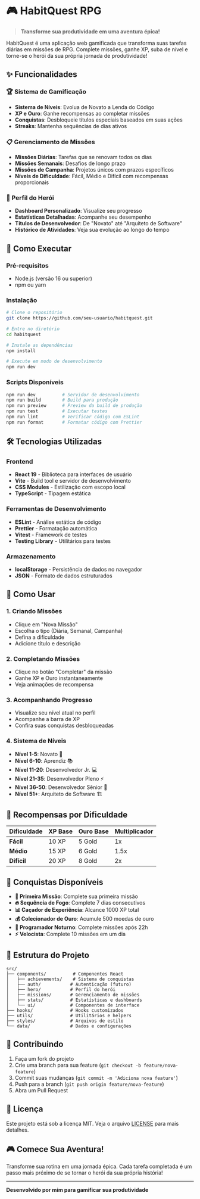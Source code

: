 # 🎮 HabitQuest RPG

> **Transforme sua produtividade em uma aventura épica!**

HabitQuest é uma aplicação web gamificada que transforma suas tarefas diárias em missões de RPG. Complete missões, ganhe XP, suba de nível e torne-se o herói da sua própria jornada de produtividade!

## ✨ Funcionalidades

### 🏆 Sistema de Gamificação
- **Sistema de Níveis**: Evolua de Novato a Lenda do Código
- **XP e Ouro**: Ganhe recompensas ao completar missões
- **Conquistas**: Desbloqueie títulos especiais baseados em suas ações
- **Streaks**: Mantenha sequências de dias ativos

### 📋 Gerenciamento de Missões
- **Missões Diárias**: Tarefas que se renovam todos os dias
- **Missões Semanais**: Desafios de longo prazo
- **Missões de Campanha**: Projetos únicos com prazos específicos
- **Níveis de Dificuldade**: Fácil, Médio e Difícil com recompensas proporcionais

### 👤 Perfil do Herói
- **Dashboard Personalizado**: Visualize seu progresso
- **Estatísticas Detalhadas**: Acompanhe seu desempenho
- **Títulos de Desenvolvedor**: De "Novato" até "Arquiteto de Software"
- **Histórico de Atividades**: Veja sua evolução ao longo do tempo

## 🚀 Como Executar

### Pré-requisitos
- Node.js (versão 16 ou superior)
- npm ou yarn

### Instalação
```bash
# Clone o repositório
git clone https://github.com/seu-usuario/habitquest.git

# Entre no diretório
cd habitquest

# Instale as dependências
npm install

# Execute em modo de desenvolvimento
npm run dev
```

### Scripts Disponíveis
```bash
npm run dev          # Servidor de desenvolvimento
npm run build        # Build para produção
npm run preview      # Preview da build de produção
npm run test         # Executar testes
npm run lint         # Verificar código com ESLint
npm run format       # Formatar código com Prettier
```

## 🛠️ Tecnologias Utilizadas

### Frontend
- **React 19** - Biblioteca para interfaces de usuário
- **Vite** - Build tool e servidor de desenvolvimento
- **CSS Modules** - Estilização com escopo local
- **TypeScript** - Tipagem estática

### Ferramentas de Desenvolvimento
- **ESLint** - Análise estática de código
- **Prettier** - Formatação automática
- **Vitest** - Framework de testes
- **Testing Library** - Utilitários para testes

### Armazenamento
- **localStorage** - Persistência de dados no navegador
- **JSON** - Formato de dados estruturados

## 📱 Como Usar

### 1. **Criando Missões**
- Clique em "Nova Missão"
- Escolha o tipo (Diária, Semanal, Campanha)
- Defina a dificuldade
- Adicione título e descrição

### 2. **Completando Missões**
- Clique no botão "Completar" da missão
- Ganhe XP e Ouro instantaneamente
- Veja animações de recompensa

### 3. **Acompanhando Progresso**
- Visualize seu nível atual no perfil
- Acompanhe a barra de XP
- Confira suas conquistas desbloqueadas

### 4. **Sistema de Níveis**
- **Nível 1-5**: Novato 🌱
- **Nível 6-10**: Aprendiz 📚
- **Nível 11-20**: Desenvolvedor Jr. 💻
- **Nível 21-35**: Desenvolvedor Pleno ⚡
- **Nível 36-50**: Desenvolvedor Sênior 🚀
- **Nível 51+**: Arquiteto de Software 🏗️

## 🎯 Recompensas por Dificuldade

| Dificuldade | XP Base | Ouro Base | Multiplicador |
|-------------|---------|-----------|---------------|
| **Fácil**   | 10 XP   | 5 Gold    | 1x            |
| **Médio**   | 15 XP   | 6 Gold    | 1.5x          |
| **Difícil** | 20 XP   | 8 Gold    | 2x            |

## 🏅 Conquistas Disponíveis

- **🌟 Primeira Missão**: Complete sua primeira missão
- **🔥 Sequência de Fogo**: Complete 7 dias consecutivos
- **📊 Caçador de Experiência**: Alcance 1000 XP total
- **💰 Colecionador de Ouro**: Acumule 500 moedas de ouro
- **🌙 Programador Noturno**: Complete missões após 22h
- **⚡ Velocista**: Complete 10 missões em um dia

## 📂 Estrutura do Projeto

```
src/
├── components/          # Componentes React
│   ├── achievements/    # Sistema de conquistas
│   ├── auth/           # Autenticação (futuro)
│   ├── hero/           # Perfil do herói
│   ├── missions/       # Gerenciamento de missões
│   ├── stats/          # Estatísticas e dashboards
│   └── ui/             # Componentes de interface
├── hooks/              # Hooks customizados
├── utils/              # Utilitários e helpers
├── styles/             # Arquivos de estilo
└── data/               # Dados e configurações
```

## 🤝 Contribuindo

1. Faça um fork do projeto
2. Crie uma branch para sua feature (`git checkout -b feature/nova-feature`)
3. Commit suas mudanças (`git commit -m 'Adiciona nova feature'`)
4. Push para a branch (`git push origin feature/nova-feature`)
5. Abra um Pull Request

## 📄 Licença

Este projeto está sob a licença MIT. Veja o arquivo [LICENSE](LICENSE) para mais detalhes.

## 🎮 Comece Sua Aventura!

Transforme sua rotina em uma jornada épica. Cada tarefa completada é um passo mais próximo de se tornar o herói da sua própria história!

---

**Desenvolvido por mim para gamificar sua produtividade**